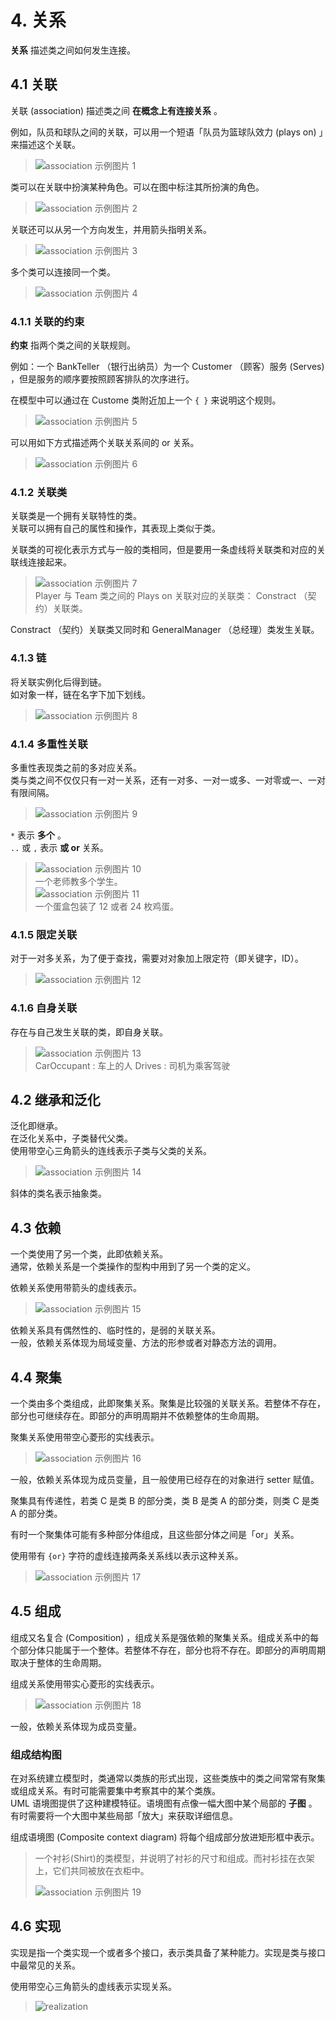 # 4. 关系

**关系** 描述类之间如何发生连接。  

## 4.1 关联

关联 (association) 描述类之间 **在概念上有连接关系** 。  

例如，队员和球队之间的关联，可以用一个短语「队员为篮球队效力 (plays on) 」来描述这个关联。  

> ![association 示例图片 1](../pic/p4-1.svg)  

类可以在关联中扮演某种角色。可以在图中标注其所扮演的角色。  

> ![association 示例图片 2](../pic/p4-2.svg)  

关联还可以从另一个方向发生，并用箭头指明关系。  

> ![association 示例图片 3](../pic/p4-3.svg)  

多个类可以连接同一个类。  

> ![association 示例图片 4](../pic/p4-4.svg)  

### 4.1.1 关联的约束

**约束** 指两个类之间的关联规则。  

例如：一个 BankTeller （银行出纳员）为一个 Customer （顾客）服务 (Serves) ，但是服务的顺序要按照顾客排队的次序进行。  

在模型中可以通过在 Custome 类附近加上一个 ```{ }``` 来说明这个规则。  
> ![association 示例图片 5](../pic/p4-5.svg)  

可以用如下方式描述两个关联关系间的 or 关系。  
> ![association 示例图片 6](../pic/p4-6.svg)  

### 4.1.2 关联类

关联类是一个拥有关联特性的类。  
关联可以拥有自己的属性和操作，其表现上类似于类。  

关联类的可视化表示方式与一般的类相同，但是要用一条虚线将关联类和对应的关联线连接起来。  
> ![association 示例图片 7](../pic/p4-7.svg)  
Player 与 Team 类之间的 Plays on 关联对应的关联类： Constract （契约）关联类。  

Constract （契约）关联类又同时和 GeneralManager （总经理）类发生关联。  

### 4.1.3 链

将关联实例化后得到链。  
如对象一样，链在名字下加下划线。  
> ![association 示例图片 8](../pic/p4-8.svg)  

### 4.1.4 多重性关联

多重性表现类之前的多对应关系。  
类与类之间不仅仅只有一对一关系，还有一对多、一对一或多、一对零或一、一对有限间隔。  
> ![association 示例图片 9](../pic/p4-9.svg)  

```*``` 表示 **多个** 。  
```..``` 或 ```,``` 表示 **或 or** 关系。  

> ![association 示例图片 10](../pic/p4-10.svg)  
> 一个老师教多个学生。  
> ![association 示例图片 11](../pic/p4-11.svg)  
> 一个蛋盒包装了 12 或者 24 枚鸡蛋。  

### 4.1.5 限定关联

对于一对多关系，为了便于查找，需要对对象加上限定符（即关键字，ID）。  

> ![association 示例图片 12](../pic/p4-12.svg)  

### 4.1.6 自身关联

存在与自己发生关联的类，即自身关联。  

> ![association 示例图片 13](../pic/p4-13.svg)  
> CarOccupant : 车上的人
> Drives : 司机为乘客驾驶

## 4.2 继承和泛化

泛化即继承。  
在泛化关系中，子类替代父类。  
使用带空心三角箭头的连线表示子类与父类的关系。  

> ![association 示例图片 14](../pic/p4-14.svg)  

斜体的类名表示抽象类。  

## 4.3 依赖

一个类使用了另一个类，此即依赖关系。  
通常，依赖关系是一个类操作的型构中用到了另一个类的定义。  

依赖关系使用带箭头的虚线表示。  

> ![association 示例图片 15](../pic/p4-15.svg)  

依赖关系具有偶然性的、临时性的，是弱的关联关系。  
一般，依赖关系体现为局域变量、方法的形参或者对静态方法的调用。  

## 4.4 聚集

一个类由多个类组成，此即聚集关系。聚集是比较强的关联关系。若整体不存在，部分也可继续存在。即部分的声明周期并不依赖整体的生命周期。  

聚集关系使用带空心菱形的实线表示。  

> ![association 示例图片 16](../pic/p4-16.svg)  

一般，依赖关系体现为成员变量，且一般使用已经存在的对象进行 setter 赋值。  

聚集具有传递性，若类 C 是类 B 的部分类，类 B 是类 A 的部分类，则类 C 是类 A 的部分类。  

有时一个聚集体可能有多种部分体组成，且这些部分体之间是「or」关系。  

使用带有 ```{or}``` 字符的虚线连接两条关系线以表示这种关系。  

> ![association 示例图片 17](../pic/p4-17.svg)  

## 4.5 组成

组成又名复合 (Composition) ，组成关系是强依赖的聚集关系。组成关系中的每个部分体只能属于一个整体。若整体不存在，部分也将不存在。即部分的声明周期取决于整体的生命周期。  

组成关系使用带实心菱形的实线表示。  

> ![association 示例图片 18](../pic/p4-18.svg)  

一般，依赖关系体现为成员变量。  

### 组成结构图  

在对系统建立模型时，类通常以类族的形式出现，这些类族中的类之间常常有聚集或组成关系。有时可能需要集中考察其中的某个类族。  
UML 语境图提供了这种建模特征。语境图有点像一幅大图中某个局部的 **子图** 。有时需要将一个大图中某些局部「放大」来获取详细信息。  

组成语境图 (Composite context diagram) 将每个组成部分放进矩形框中表示。  

> 一个衬衫(Shirt)的类模型，并说明了衬衫的尺寸和组成。而衬衫挂在衣架上，它们共同被放在衣柜中。  
>  
> ![association 示例图片 19](../pic/p4-19.svg)  

## 4.6 实现

实现是指一个类实现一个或者多个接口，表示类具备了某种能力。实现是类与接口中最常见的关系。  

使用带空心三角箭头的虚线表示实现关系。  

> ![realization](../pic/p4-20.svg)  
